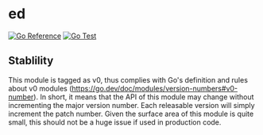 # ed

[![Go Reference](https://pkg.go.dev/badge/code.nkcmr.net/ed.svg)](https://pkg.go.dev/code.nkcmr.net/ed)
[![Go Test](https://github.com/nkcmr/ed/actions/workflows/go_test.yaml/badge.svg?branch=main)](https://github.com/nkcmr/ed/actions/workflows/go_test.yaml)

## Stablility

This module is tagged as v0, thus complies with Go's definition and rules about v0 modules (https://go.dev/doc/modules/version-numbers#v0-number). In short, it means that the API of this module may change without incrementing the major version number. Each releasable version will simply increment the patch number. Given the surface area of this module is quite small, this should not be a huge issue if used in production code.
